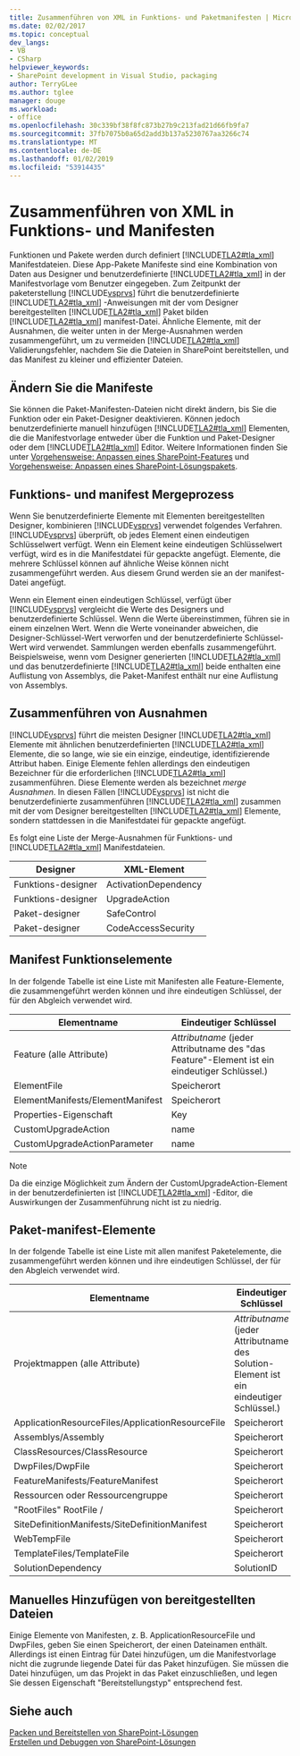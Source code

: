 ```yaml
---
title: Zusammenführen von XML in Funktions- und Paketmanifesten | Microsoft-Dokumentation
ms.date: 02/02/2017
ms.topic: conceptual
dev_langs:
- VB
- CSharp
helpviewer_keywords:
- SharePoint development in Visual Studio, packaging
author: TerryGLee
ms.author: tglee
manager: douge
ms.workload:
- office
ms.openlocfilehash: 30c339bf38f8fc873b27b9c213fad21d66fb9fa7
ms.sourcegitcommit: 37fb7075b0a65d2add3b137a5230767aa3266c74
ms.translationtype: MT
ms.contentlocale: de-DE
ms.lasthandoff: 01/02/2019
ms.locfileid: "53914435"
---
```

# <a name="merge-xml-in-feature-and-package-manifests"></a>Zusammenführen von XML in Funktions- und Manifesten
  Funktionen und Pakete werden durch definiert [!INCLUDE[TLA2#tla_xml](../sharepoint/includes/tla2sharptla-xml-md.md)] Manifestdateien. Diese App-Pakete Manifeste sind eine Kombination von Daten aus Designer und benutzerdefinierte [!INCLUDE[TLA2#tla_xml](../sharepoint/includes/tla2sharptla-xml-md.md)] in der Manifestvorlage vom Benutzer eingegeben. Zum Zeitpunkt der paketerstellung [!INCLUDE[vsprvs](../sharepoint/includes/vsprvs-md.md)] führt die benutzerdefinierte [!INCLUDE[TLA2#tla_xml](../sharepoint/includes/tla2sharptla-xml-md.md)] -Anweisungen mit der vom Designer bereitgestellten [!INCLUDE[TLA2#tla_xml](../sharepoint/includes/tla2sharptla-xml-md.md)] Paket bilden [!INCLUDE[TLA2#tla_xml](../sharepoint/includes/tla2sharptla-xml-md.md)] manifest-Datei. Ähnliche Elemente, mit der Ausnahmen, die weiter unten in der Merge-Ausnahmen werden zusammengeführt, um zu vermeiden [!INCLUDE[TLA2#tla_xml](../sharepoint/includes/tla2sharptla-xml-md.md)] Validierungsfehler, nachdem Sie die Dateien in SharePoint bereitstellen, und das Manifest zu kleiner und effizienter Dateien.  
  
## <a name="modify-the-manifests"></a>Ändern Sie die Manifeste
 Sie können die Paket-Manifesten-Dateien nicht direkt ändern, bis Sie die Funktion oder ein Paket-Designer deaktivieren. Können jedoch benutzerdefinierte manuell hinzufügen [!INCLUDE[TLA2#tla_xml](../sharepoint/includes/tla2sharptla-xml-md.md)] Elementen, die die Manifestvorlage entweder über die Funktion und Paket-Designer oder dem [!INCLUDE[TLA2#tla_xml](../sharepoint/includes/tla2sharptla-xml-md.md)] Editor. Weitere Informationen finden Sie unter [Vorgehensweise: Anpassen eines SharePoint-Features](../sharepoint/how-to-customize-a-sharepoint-feature.md) und [Vorgehensweise: Anpassen eines SharePoint-Lösungspakets](../sharepoint/how-to-customize-a-sharepoint-solution-package.md).  
  
## <a name="feature-and-package-manifest-merge-process"></a>Funktions- und manifest Mergeprozess
 Wenn Sie benutzerdefinierte Elemente mit Elementen bereitgestellten Designer, kombinieren [!INCLUDE[vsprvs](../sharepoint/includes/vsprvs-md.md)] verwendet folgendes Verfahren. [!INCLUDE[vsprvs](../sharepoint/includes/vsprvs-md.md)] überprüft, ob jedes Element einen eindeutigen Schlüsselwert verfügt. Wenn ein Element keine eindeutigen Schlüsselwert verfügt, wird es in die Manifestdatei für gepackte angefügt. Elemente, die mehrere Schlüssel können auf ähnliche Weise können nicht zusammengeführt werden. Aus diesem Grund werden sie an der manifest-Datei angefügt.  
  
 Wenn ein Element einen eindeutigen Schlüssel, verfügt über [!INCLUDE[vsprvs](../sharepoint/includes/vsprvs-md.md)] vergleicht die Werte des Designers und benutzerdefinierte Schlüssel. Wenn die Werte übereinstimmen, führen sie in einem einzelnen Wert. Wenn die Werte voneinander abweichen, die Designer-Schlüssel-Wert verworfen und der benutzerdefinierte Schlüssel-Wert wird verwendet. Sammlungen werden ebenfalls zusammengeführt. Beispielsweise, wenn vom Designer generierten [!INCLUDE[TLA2#tla_xml](../sharepoint/includes/tla2sharptla-xml-md.md)] und das benutzerdefinierte [!INCLUDE[TLA2#tla_xml](../sharepoint/includes/tla2sharptla-xml-md.md)] beide enthalten eine Auflistung von Assemblys, die Paket-Manifest enthält nur eine Auflistung von Assemblys.  
  
## <a name="merge-exceptions"></a>Zusammenführen von Ausnahmen
 [!INCLUDE[vsprvs](../sharepoint/includes/vsprvs-md.md)] führt die meisten Designer [!INCLUDE[TLA2#tla_xml](../sharepoint/includes/tla2sharptla-xml-md.md)] Elemente mit ähnlichen benutzerdefinierten [!INCLUDE[TLA2#tla_xml](../sharepoint/includes/tla2sharptla-xml-md.md)] Elemente, die so lange, wie sie ein einzige, eindeutige, identifizierende Attribut haben. Einige Elemente fehlen allerdings den eindeutigen Bezeichner für die erforderlichen [!INCLUDE[TLA2#tla_xml](../sharepoint/includes/tla2sharptla-xml-md.md)] zusammenführen. Diese Elemente werden als bezeichnet *merge Ausnahmen*. In diesen Fällen [!INCLUDE[vsprvs](../sharepoint/includes/vsprvs-md.md)] ist nicht die benutzerdefinierte zusammenführen [!INCLUDE[TLA2#tla_xml](../sharepoint/includes/tla2sharptla-xml-md.md)] zusammen mit der vom Designer bereitgestellten [!INCLUDE[TLA2#tla_xml](../sharepoint/includes/tla2sharptla-xml-md.md)] Elemente, sondern stattdessen in die Manifestdatei für gepackte angefügt.  
  
 Es folgt eine Liste der Merge-Ausnahmen für Funktions- und [!INCLUDE[TLA2#tla_xml](../sharepoint/includes/tla2sharptla-xml-md.md)] Manifestdateien.  
  
|Designer|XML-Element|  
|--------------|-----------------|  
|Funktions-designer|ActivationDependency|  
|Funktions-designer|UpgradeAction|  
|Paket-designer|SafeControl|  
|Paket-designer|CodeAccessSecurity|  
  
## <a name="feature-manifest-elements"></a>Manifest Funktionselemente
 In der folgende Tabelle ist eine Liste mit Manifesten alle Feature-Elemente, die zusammengeführt werden können und ihre eindeutigen Schlüssel, der für den Abgleich verwendet wird.  
  
|Elementname|Eindeutiger Schlüssel|  
|------------------|----------------|  
|Feature (alle Attribute)|*Attributname* (jeder Attributname des "das Feature"-Element ist ein eindeutiger Schlüssel.)|  
|ElementFile|Speicherort|  
|ElementManifests/ElementManifest|Speicherort|  
|Properties-Eigenschaft|Key|  
|CustomUpgradeAction|name|  
|CustomUpgradeActionParameter|name|  
  
> [!NOTE]  
>  Da die einzige Möglichkeit zum Ändern der CustomUpgradeAction-Element in der benutzerdefinierten ist [!INCLUDE[TLA2#tla_xml](../sharepoint/includes/tla2sharptla-xml-md.md)] -Editor, die Auswirkungen der Zusammenführung nicht ist zu niedrig.  
  
## <a name="package-manifest-elements"></a>Paket-manifest-Elemente
 In der folgende Tabelle ist eine Liste mit allen manifest Paketelemente, die zusammengeführt werden können und ihre eindeutigen Schlüssel, der für den Abgleich verwendet wird.  
  
|Elementname|Eindeutiger Schlüssel|  
|------------------|----------------|  
|Projektmappen (alle Attribute)|*Attributname* (jeder Attributname des Solution-Element ist ein eindeutiger Schlüssel.)|  
|ApplicationResourceFiles/ApplicationResourceFile|Speicherort|  
|Assemblys/Assembly|Speicherort|  
|ClassResources/ClassResource|Speicherort|  
|DwpFiles/DwpFile|Speicherort|  
|FeatureManifests/FeatureManifest|Speicherort|  
|Ressourcen oder Ressourcengruppe|Speicherort|  
|"RootFiles" RootFile /|Speicherort|  
|SiteDefinitionManifests/SiteDefinitionManifest|Speicherort|  
|WebTempFile|Speicherort|  
|TemplateFiles/TemplateFile|Speicherort|  
|SolutionDependency|SolutionID|  
  
## <a name="manually-add-deployed-files"></a>Manuelles Hinzufügen von bereitgestellten Dateien
 Einige Elemente von Manifesten, z. B. ApplicationResourceFile und DwpFiles, geben Sie einen Speicherort, der einen Dateinamen enthält. Allerdings ist einen Eintrag für Datei hinzufügen, um die Manifestvorlage nicht die zugrunde liegende Datei für das Paket hinzufügen. Sie müssen die Datei hinzufügen, um das Projekt in das Paket einzuschließen, und legen Sie dessen Eigenschaft "Bereitstellungstyp" entsprechend fest.  
  
## <a name="see-also"></a>Siehe auch
 [Packen und Bereitstellen von SharePoint-Lösungen](../sharepoint/packaging-and-deploying-sharepoint-solutions.md)   
 [Erstellen und Debuggen von SharePoint-Lösungen](../sharepoint/building-and-debugging-sharepoint-solutions.md)  
